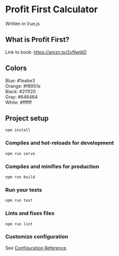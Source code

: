 # Profit First Calculator
Written in Vue.js

## What is Profit First?
Link to book: https://amzn.to/2yNwtkD

## Colors
Blue: #1eabe3  
Orange: #f8951e  
Black: #211f20  
Gray: #646464  
White: #ffffff  

## Project setup
```
npm install
```

### Compiles and hot-reloads for development
```
npm run serve
```

### Compiles and minifies for production
```
npm run build
```

### Run your tests
```
npm run test
```

### Lints and fixes files
```
npm run lint
```

### Customize configuration
See [Configuration Reference](https://cli.vuejs.org/config/).
